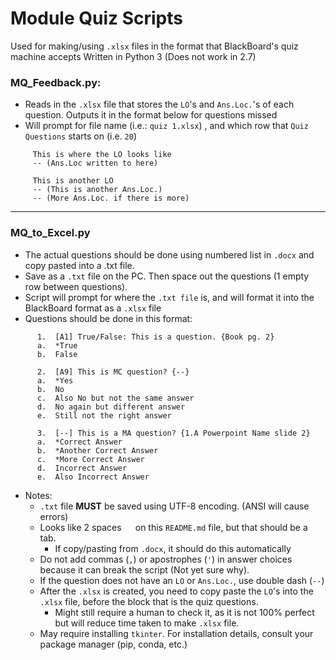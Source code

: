 # Module Quiz Scripts
Used for making/using `.xlsx` files in the format that BlackBoard's quiz machine accepts
Written in Python 3 (Does not work in 2.7)

### MQ_Feedback.py:
   * Reads in the `.xlsx` file that stores the `LO`'s and `Ans.Loc.`'s of each question. Outputs it in the format below for questions missed 
   * Will prompt for file name (i.e.: `quiz 1.xlsx`) , and which row that `Quiz Questions` starts on (i.e. `20`)
 ```    
      This is where the LO looks like
      -- (Ans.Loc written to here)

      This is another LO
      -- (This is another Ans.Loc.)
      -- (More Ans.Loc. if there is more)
```

---

### MQ_to_Excel.py
   * The actual questions should be done using numbered list in `.docx` and copy pasted into a .txt file. 
   * Save as a `.txt` file on the PC. Then space out the questions (1 empty row between questions).
   * Script will prompt for where the `.txt file` is, and will format it into the BlackBoard format as a `.xlsx` file
   * Questions should be done in this format:
```
      1.  [A1] True/False: This is a question. {Book pg. 2}
      a.  *True
      b.  False
      
      2.  [A9] This is MC question? {--}
      a.  *Yes
      b.  No
      c.  Also No but not the same answer
      d.  No again but different answer
      e.  Still not the right answer
      
      3.  [--] This is a MA question? {1.A Powerpoint Name slide 2}
      a.  *Correct Answer
      b.  *Another Correct Answer
      c.  *More Correct Answer
      d.  Incorrect Answer
      e.  Also Incorrect Answer
```
  * Notes:
     * `.txt` file **MUST** be saved using UTF-8 encoding. (ANSI will cause errors)
     * Looks like 2 spaces `  ` on this `README.md` file, but that should be a tab. 
        * If copy/pasting from `.docx`, it should do this automatically
     * Do not add commas (`,`) or apostrophes (`'`) in answer choices because it can break the script (Not yet sure why).
     * If the question does not have an `LO` or `Ans.Loc.`, use double dash (`--`)
     * After the `.xlsx` is created, you need to copy paste the `LO`'s into the `.xlsx` file, before the block that is the quiz questions.
        * Might still require a human to check it, as it is not 100% perfect but will reduce time taken to make `.xlsx` file.
     * May require installing `tkinter`. For installation details, consult your package manager (pip, conda, etc.)
